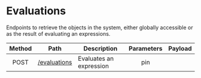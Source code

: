 # Evaluations
Endpoints to retrieve the objects in the system, either globally accessible or as the result of evaluating an expressions.

| Method | Path | Description | Parameters | Payload |
| :--: | -- | -- | :--: | -- |
| POST | [/evaluations](post.md) | Evaluates an expression | pin | | ```json { "expression": "string" }``` |
